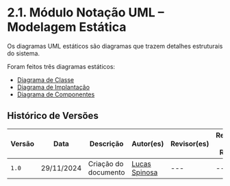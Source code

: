 # 2.1. Módulo Notação UML – Modelagem Estática

Os diagramas UML estáticos são diagramas que trazem detalhes estruturais do sistema.

Foram feitos três diagramas estáticos:

- [Diagrama de Classe](Modelagem/DiagramaClasse.md)
- [Diagrama de Implantação](Modelagem/DiagramaImplantacao.md)
- [Diagrama de Componentes](Modelagem/DiagramaComponentes.md)

## Histórico de Versões

| Versão | Data       | Descrição            | Autor(es)                                        | Revisor(es) | Resultado da Revisão |
| ------ | ---------- | -------------------- | ------------------------------------------------ | ----------- | -------------------- |
| `1.0`  | 29/11/2024 | Criação do documento | [Lucas Spinosa](https://github.com/LucasSpinosa) | ---         | ---                  |